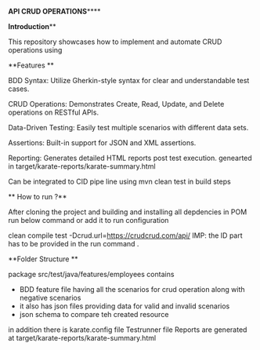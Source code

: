 **API CRUD OPERATIONS******



**Introduction****


This repository showcases how to implement and automate CRUD operations using

**Features **  


  BDD Syntax: Utilize Gherkin-style syntax for clear and understandable test cases.

  CRUD Operations: Demonstrates Create, Read, Update, and Delete operations on RESTful APIs.

  Data-Driven Testing: Easily test multiple scenarios with different data sets.

  Assertions: Built-in support for JSON and XML assertions.

  Reporting: Generates detailed HTML reports post test execution. genearted in target/karate-reports/karate-summary.html

  Can be integrated to CID pipe line using mvn clean test in build steps


**  How to run ?**

After cloning the project and building and installing all depdencies in POM  run below command or add it to run configuration

clean compile test -Dcrud.url=https://crudcrud.com/api/<ID>
IMP: the ID part has to be provided in the run command .


**Folder Structure
**

package src/test/java/features/employees contains 
  - BDD feature file having all the scenarios for crud operation along with negative scenarios
  - it also has json files providing data for valid and invalid scenarios
  - json schema to compare teh created resource

  in addition there is 
  karate.config file 
  Testrunner file
  Reports are generated at target/karate-reports/karate-summary.html



